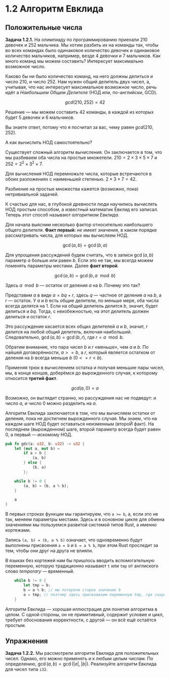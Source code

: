 # 1.2 Алгоритм Евклида

## Положительные числа

**Задача 1.2.1.** На олимпиаду по программированию приехали 210 девочек и 252 мальчика.
Мы хотим разбить их на команды так, чтобы во всех командах было одинаковое количество девочек и одинаковое количество мальчиков, например, везде 4 девочки и 7 мальчиков.
Как много команд мы можем составить? Интересует максимально возможное число.

Каково бы ни было количество команд, на него должны делиться и число 210, и число 252.
Нам нужен общий делитель двух чисел, а, учитывая, что нас интересует максимальное возможное число, речь идёт а *Наибольшем Общем Делителе* (НОД или, по-английски, GCD).

$$
gcd(210, 252) = 42
$$

Решение — мы можем составить 42 команды, в каждой из которых будет 5 девочек и 6 мальчиков.

Вы знаете ответ, потому что я посчитал за вас, чему равен $gcd(210, 252)$.

А как вычислить НОД самостоятельно?

Существует сложный алгоритм вычисления.
Он заключается в том, что мы разбиваем оба числа на простые множетели.
$210 = 2 \times 3 \times 5 \times 7$ и $252 = 2^2 \times 3^2 \times 7$.

Для вычисления НОД перемножьте числа, которые встречаются в обоих разложениях с наименьшей степенью.
$2 \times 3 \times 7 = 42$.

Разбиение на простые множества кажется (возможно, пока) нетривиальной задачей.

К счастью для нас, в глубокой древности люди научились вычислять НОД простым способом, а известный математик Евклид его записал.
Теперь этот способ называют *алгоритмом Евклида*.

Для начала выясним несколько фактор относительно наибольшего общего делителя. **Факт первый:** не имеет значения, в каком порядке рассматривать числа, для которых мы вычисляем НОД.

$$
\gcd(a, b) = \gcd(b, a)
$$

Для упрощения рассуждений будем считать, что в записи $\gcd(a, b)$ параметр $a$ больше или равен $b$.
Если это не так, мы всегда можем поменять параметры местами.
Далее **факт второй**.

$$
\gcd(a, b) = \gcd(b, a \mod b)
$$

Здесь $a \mod b$ — остаток от деления $a$ на $b$.
Почему это так?

Представим $a$ в виде $a = b q + r$, здесь $q$ — частное от деления $a$ на $b$, а $r$ — остаток.
У $a$ и $b$ есть общие делители, по меньше мере, оба числа всегда делятся на $1$.
Если на общий делитель делится $b$, значит, будет делиться и $b q$.
Тогда, с неизбежностью, на этот делитель должен делиться и остаток $r$.

Это рассуждение касается всех общих делителей $a$ и $b$, значит, $r$ делится на любой общий делитель, включая наибольший. Следовательно, $\gcd(a, b) = \gcd(b, r)$, где $r = a \mod b$.

Обратим внимание, что пара чисел $b$ и $r$ «меньше», чем $a$ и $b$. По найшей договорённости, $a >= b$, а $r$, который является остатком от деления на $b$ всегда меньше $b$ ($0 <= r < b$).

Применяя трюк в вычислением остатка и получая меньшие пары чисел, мы, в конце концов, доберёмся до вырожденного случая, к которому относится **третий факт**.

$$
gcd(a, 0) = a
$$

Возможно, он выглядит странно, но рассуждения нас не подведут: и число $a$, и число $0$ можно разделить на $a$.

Алгоритм Евклида заключается в том, что мы вычисляем остатки от деления, пока не достигнем вырожденного случая.
Мы знаем, что на каждом шаге НОД будет оставаться неизменным (второЙ факт).
На последнем (вырожденном) шаге, второй параметр всегда будет равен $0$, а первый — искомому НОД.

```rust
pub fn gdc(a: u32, b: u32) -> u32 {
    let (mut a, mut b) =
        if a > b {
            (a, b)
        } else {
            (b, a)
        };

    while b != 0 {
        (a, b) = (b, a % b);
    }

    a
}
```

В первых строках функции мы гарантируем, что `a >= b`, а, если это не так, меняем параметры местами.
Здесь и в основном цикле для обмена значениями мы пользуемся развитой системой типов Rust, а именно кортежами.

Запись `(a, b) = (b, a % b)` означает, что одновременно будут выполнены присвоения `a = b` и `b = a % b`, при этом Rust проследит за тем, чтобы они друг на друга не влияли.

В языках без кортежей нам бы пришлось вводить вспомогательную переменную, которую традиционно называют `t` или `tmp` от англиского слово *temporary* — временный.

```rust
    while b != 0 {
        let tmp = b;
        b = a % b; // мы потеряли старое значение b
        a = tmp; // поэтому здесь присваиваем переменную tmp, где сохранили старое значение b
    }
```

Алгоритм Евклида — хорошая иллюстрация для понятия алгоритма в целом.
С одной стороны, он не примитивный, содержит условие и цикл, требует обоснования корректности, с другой — он всё ещё остаётся простым.

## Упражнения

**Задача 1.2.2.** Мы рассмотрели алгоритм Евклида для положительных чисел.
Однако, его можно применять и к любым целым числам.
По определению, $\gcd(a, b) = \gcd(|a|, |b|)$.
Реализуйте алгоритм Евклида для чисел типа `i32`.
